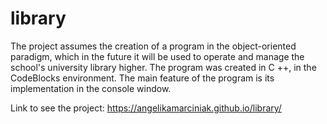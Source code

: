 # library
The project assumes the creation of a program in the object-oriented paradigm, which in the future it will be used to operate and manage the school's university library higher.  The program was created in C ++, in the CodeBlocks environment. The main feature of the program is its implementation in the console window.

Link to see the project: https://angelikamarciniak.github.io/library/
